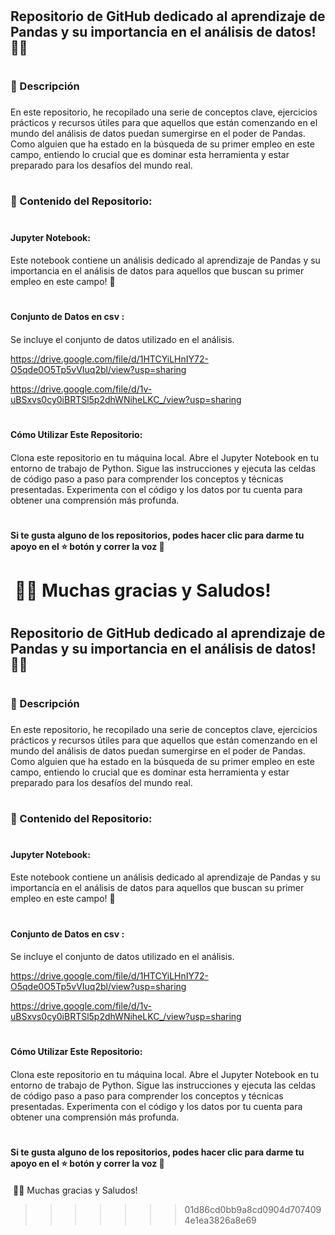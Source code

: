 
# <h2> Repositorio de GitHub dedicado al aprendizaje de Pandas y su importancia en el análisis de datos! 🐼💼<h2>


# <h3>📝 Descripción<h3>
En este repositorio, he recopilado una serie de conceptos clave, ejercicios prácticos y recursos útiles para que aquellos que están comenzando en el mundo del análisis de datos puedan sumergirse en el poder de Pandas. Como alguien que ha estado en la búsqueda de su primer empleo en este campo, entiendo lo crucial que es dominar esta herramienta y estar preparado para los desafíos del mundo real.


# <h3>🎯 Contenido del Repositorio:<h3>

# <h4> Jupyter Notebook: <h4>
Este notebook contiene un análisis dedicado al aprendizaje de Pandas y su importancia en el análisis de datos para aquellos que buscan su primer empleo en este campo! 🐼

# <h4> Conjunto de Datos en csv : <h4>
Se incluye el conjunto de datos utilizado en el análisis. 

https://drive.google.com/file/d/1HTCYiLHnIY72-O5qde0O5Tp5vVIuq2bl/view?usp=sharing

https://drive.google.com/file/d/1v-uBSxvs0cy0iBRTSl5p2dhWNiheLKC_/view?usp=sharing

# <h4> Cómo Utilizar Este Repositorio: <h4>
Clona este repositorio en tu máquina local.
Abre el Jupyter Notebook en tu entorno de trabajo de Python.
Sigue las instrucciones y ejecuta las celdas de código paso a paso para comprender los conceptos y técnicas presentadas.
Experimenta con el código y los datos por tu cuenta para obtener una comprensión más profunda.
# <h4> Si te gusta alguno de los repositorios, podes hacer clic para darme tu apoyo en el ⭐️ botón y correr la voz 🦄⁣ <h4>
⁣
👩‍💻 Muchas gracias y Saludos!⁣
=======
# <h2> Repositorio de GitHub dedicado al aprendizaje de Pandas y su importancia en el análisis de datos! 🐼💼<h2>


# <h3>📝 Descripción<h3>
En este repositorio, he recopilado una serie de conceptos clave, ejercicios prácticos y recursos útiles para que aquellos que están comenzando en el mundo del análisis de datos puedan sumergirse en el poder de Pandas. Como alguien que ha estado en la búsqueda de su primer empleo en este campo, entiendo lo crucial que es dominar esta herramienta y estar preparado para los desafíos del mundo real.


# <h3>🎯 Contenido del Repositorio:<h3>

# <h4> Jupyter Notebook: <h4>
Este notebook contiene un análisis dedicado al aprendizaje de Pandas y su importancia en el análisis de datos para aquellos que buscan su primer empleo en este campo! 🐼

# <h4> Conjunto de Datos en csv : <h4>
Se incluye el conjunto de datos utilizado en el análisis. 

https://drive.google.com/file/d/1HTCYiLHnIY72-O5qde0O5Tp5vVIuq2bl/view?usp=sharing

https://drive.google.com/file/d/1v-uBSxvs0cy0iBRTSl5p2dhWNiheLKC_/view?usp=sharing

# <h4> Cómo Utilizar Este Repositorio: <h4>
Clona este repositorio en tu máquina local.
Abre el Jupyter Notebook en tu entorno de trabajo de Python.
Sigue las instrucciones y ejecuta las celdas de código paso a paso para comprender los conceptos y técnicas presentadas.
Experimenta con el código y los datos por tu cuenta para obtener una comprensión más profunda.
# <h4> Si te gusta alguno de los repositorios, podes hacer clic para darme tu apoyo en el ⭐️ botón y correr la voz 🦄⁣ <h4>
⁣
👩‍💻 Muchas gracias y Saludos!⁣
>>>>>>> 01d86cd0bb9a8cd0904d7074094e1ea3826a8e69
